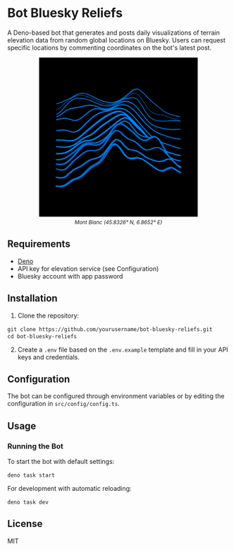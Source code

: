 # Bot Bluesky Reliefs

A Deno-based bot that generates and posts daily visualizations of terrain elevation data from random global locations on Bluesky. Users can request specific locations by commenting coordinates on the bot's latest post. 

<p align="center">
  <img src="cover.png" alt="Bot Bluesky Reliefs Cover" width="360" />
  <br>
  <small><em>Mont Blanc (45.8326° N, 6.8652° E)</em></small>
</p>

## Requirements

- [Deno](https://deno.land/) 
- API key for elevation service (see Configuration)
- Bluesky account with app password

## Installation

1. Clone the repository:
```
git clone https://github.com/yourusername/bot-bluesky-reliefs.git
cd bot-bluesky-reliefs
```

2. Create a `.env` file based on the `.env.example` template and fill in your API keys and credentials.

## Configuration

The bot can be configured through environment variables or by editing the configuration in `src/config/config.ts`.

## Usage

### Running the Bot

To start the bot with default settings:

```
deno task start
```


For development with automatic reloading:

```
deno task dev
```


## License

MIT

